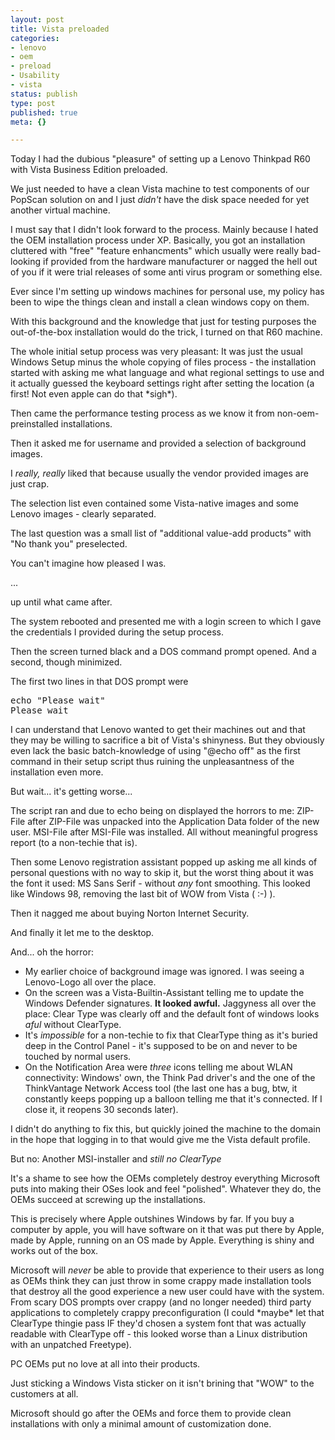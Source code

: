 ```yaml
---
layout: post
title: Vista preloaded
categories:
- lenovo
- oem
- preload
- Usability
- vista
status: publish
type: post
published: true
meta: {}

---
```

<p>Today I had the dubious "pleasure" of setting up a Lenovo Thinkpad R60 with Vista Business Edition preloaded.</p>
<p>We just needed to have a clean Vista machine to test components of our PopScan solution on and I just <em>didn't</em> have the disk space needed for yet another virtual machine.</p>
<p>I must say that I didn't look forward to the process. Mainly because I hated the OEM installation process under XP. Basically, you got an installation cluttered with "free" "feature enhancments" which usually were really bad-looking if provided from the hardware manufacturer or nagged the hell out of you if it were trial releases of some anti virus program or something else.</p>
<p>Ever since I'm setting up windows machines for personal use, my policy has been to wipe the things clean and install a clean windows copy on them.</p>
<p>With this background and the knowledge that just for testing purposes the out-of-the-box installation would do the trick, I turned on that R60 machine.</p>
<p>The whole initial setup process was very pleasant: It was just the usual Windows Setup minus the whole copying of files process - the installation started with asking me what language and what regional settings to use and it actually guessed the keyboard settings right after setting the location (a first! Not even apple can do that *sigh*).</p>
<p>Then came the performance testing process as we know it from non-oem-preinstalled installations.</p>
<p>Then it asked me for username and provided a selection of background images.</p>
<p>I <em>really, really</em> liked that because usually the vendor provided images are just crap.</p>
<p>The selection list even contained some Vista-native images and some Lenovo images - clearly separated.</p>
<p>The last question was a small list of "additional value-add products" with "No thank you" preselected.</p>
<p>You can't imagine how pleased I was.</p>
<p>...</p>
<p>up until what came after.</p>
<p>The system rebooted and presented me with a login screen to which I gave the credentials I provided during the setup process.</p>
<p>Then the screen turned black and a DOS command prompt opened. And a second, though minimized.</p>
<p>The first two lines in that DOS prompt were</p>
<pre class="code">echo "Please wait"
Please wait</pre>
<p>I can understand that Lenovo wanted to get their machines out and that they may be willing to sacrifice a bit of Vista's shinyness. But they obviously even lack the basic batch-knowledge of using "@echo off" as the first command in their setup script thus ruining the unpleasantness of the installation even more.</p>
<p>But wait... it's getting worse...</p>
<p>The script ran and due to echo being on displayed the horrors to me: ZIP-File after ZIP-File was unpacked into the Application Data folder of the new user. MSI-File after MSI-File was installed. All without meaningful progress report (to a non-techie that is).</p>
<p>Then some Lenovo registration assistant popped up asking me all kinds of personal questions with no way to skip it, but the worst thing about it was the font it used: MS Sans Serif - without <em>any</em> font smoothing. This looked like Windows 98, removing the last bit of WOW from Vista ( :-) ).</p>
<p>Then it nagged me about buying Norton Internet Security.</p>
<p>And finally it let me to the desktop.</p>
<p>And... oh the horror:</p>
<ul>
    <li>My earlier choice of background image was ignored. I was seeing a Lenovo-Logo all over the place.</li>
    <li>On the screen was a Vista-Builtin-Assistant telling me to update the Windows Defender signatures. <strong>It looked awful.</strong> Jaggyness all over the place: Clear Type was clearly off and the default font of windows looks <em>aful</em> without ClearType.</li>
    <li>It's <em>impossible</em> for a non-techie to fix that ClearType thing as it's buried deep in the Control Panel - it's supposed to be on and never to be touched by normal users.</li>
    <li>On the Notification Area were <em>three</em> icons telling me about WLAN connectivity: Windows' own, the Think Pad driver's and the one of the ThinkVantage Network Access tool (the last one has a bug, btw, it constantly keeps popping up a balloon telling me that it's connected. If I close it, it reopens 30 seconds later).</li>
</ul>
<p>I didn't do anything to fix this, but quickly joined the machine to the domain in the hope that logging in to that would give me the Vista default profile.</p>
<p>But no: Another MSI-installer and <em>still no ClearType</em></p>
<p>It's a shame to see how the OEMs completely destroy everything Microsoft puts into making their OSes look and feel "polished". Whatever they do, the OEMs succeed at screwing up the installations.</p>
<p>This is precisely where Apple outshines Windows by far. If you buy a computer by apple, you will have software on it that was put there by Apple, made by Apple, running on an OS made by Apple. Everything is shiny and works out of the box.</p>
<p>Microsoft will <em>never</em> be able to provide that experience to their users as long as OEMs think they can just throw in some crappy made installation tools that destroy all the good experience a new user could have with the system. From scary DOS prompts over crappy (and no longer needed) third party applications to completely crappy preconfiguration (I could *maybe* let that ClearType thingie pass IF they'd chosen a system font that was actually readable with ClearType off - this looked worse than a Linux distribution with an unpatched Freetype).</p>
<p>PC OEMs put no love at all into their products.</p>
<p>Just sticking a Windows Vista sticker on it isn't brining that "WOW" to the customers at all.</p>
<p>Microsoft should go after the OEMs and force them to provide clean installations with only a minimal amount of customization done.</p>
